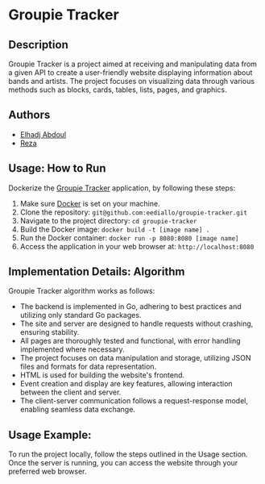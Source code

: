 # Groupie Tracker

## Description
Groupie Tracker is a project aimed at receiving and manipulating data from a given API to create a user-friendly website displaying information about bands and artists. The project focuses on visualizing data through various methods such as blocks, cards, tables, lists, pages, and graphics.

## Authors
- [Elhadj Abdoul](https://github.com/abdoulcyf)
- [Reza](https://github.com/Reza-sd)
## Usage: How to Run
Dockerize the  [Groupie Tracker](https://learn.01founders.co/git/ediallo/groupie-tracker) application, by following these steps:
1. Make sure [Docker](https://docs.docker.com/engine/install/) is set on your machine.
1. Clone the repository: ```git@github.com:eediallo/groupie-tracker.git```
2. Navigate to the project directory: `cd groupie-tracker`
3. Build the Docker image: `docker build -t [image name] .`
4. Run the Docker container: `docker run -p 8080:8080 [image name]`
5. Access the application in your web browser at: `http://localhost:8080`

## Implementation Details: Algorithm
Groupie Tracker algorithm works as follows:
- The backend is implemented in Go, adhering to best practices and utilizing only standard Go packages.
- The site and server are designed to handle requests without crashing, ensuring stability.
- All pages are thoroughly tested and functional, with error handling implemented where necessary.
- The project focuses on data manipulation and storage, utilizing JSON files and formats for data representation.
- HTML is used for building the website's frontend.
- Event creation and display are key features, allowing interaction between the client and server.
- The client-server communication follows a request-response model, enabling seamless data exchange.

## Usage Example:
To run the project locally, follow the steps outlined in the Usage section. Once the server is running, you can access the website through your preferred web browser.

